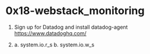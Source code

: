 # 0x18-webstack_monitoring

1. Sign up for Datadog and install datadog-agent
 https://www.datadoghq.com/

2. a. system.io.r_s
   b. system.io.w_s
